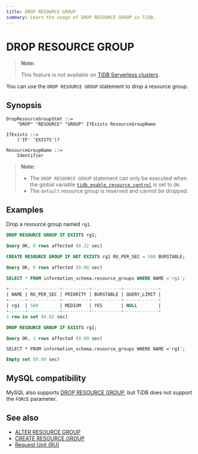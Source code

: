 ```yaml
---
title: DROP RESOURCE GROUP
summary: Learn the usage of DROP RESOURCE GROUP in TiDB.
---
```


# DROP RESOURCE GROUP

<CustomContent platform="tidb-cloud">

> **Note:**
>
> This feature is not available on [TiDB Serverless clusters](https://docs.pingcap.com/tidbcloud/select-cluster-tier#tidb-serverless).

</CustomContent>

You can use the `DROP RESOURCE GROUP` statement to drop a resource group.

## Synopsis

```ebnf+diagram
DropResourceGroupStmt ::=
    "DROP" "RESOURCE" "GROUP" IfExists ResourceGroupName

IfExists ::=
    ('IF' 'EXISTS')?

ResourceGroupName ::=
    Identifier
```

> **Note:**
>
> - The `DROP RESOURCE GROUP` statement can only be executed when the global variable [`tidb_enable_resource_control`](/system-variables.md#tidb_enable_resource_control-new-in-v660) is set to `ON`.
> - The `default` resource group is reserved and cannot be dropped.

## Examples

Drop a resource group named `rg1`.

```sql
DROP RESOURCE GROUP IF EXISTS rg1;
```

```sql
Query OK, 0 rows affected (0.22 sec)
```

```sql
CREATE RESOURCE GROUP IF NOT EXISTS rg1 RU_PER_SEC = 500 BURSTABLE;
```

```sql
Query OK, 0 rows affected (0.08 sec)
```

```sql
SELECT * FROM information_schema.resource_groups WHERE NAME ='rg1';
```

```sql
+------+------------+----------+-----------+-------------+
| NAME | RU_PER_SEC | PRIORITY | BURSTABLE | QUERY_LIMIT |
+------+------------+----------+-----------+-------------+
| rg1  | 500        | MEDIUM   | YES       | NULL        |
+------+------------+----------+-----------+-------------+
1 row in set (0.01 sec)
```

```sql
DROP RESOURCE GROUP IF EXISTS rg1;
```

```sql
Query OK, 1 rows affected (0.09 sec)
```

```
SELECT * FROM information_schema.resource_groups WHERE NAME ='rg1';
```

```sql
Empty set (0.00 sec)
```

## MySQL compatibility

MySQL also supports [DROP RESOURCE GROUP](https://dev.mysql.com/doc/refman/8.0/en/drop-resource-group.html), but TiDB does not support the `FORCE` parameter.

## See also

* [ALTER RESOURCE GROUP](/sql-statements/sql-statement-alter-resource-group.md)
* [CREATE RESOURCE GROUP](/sql-statements/sql-statement-create-resource-group.md)
* [Request Unit (RU)](/tidb-resource-control.md#what-is-request-unit-ru)

